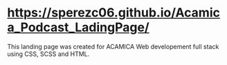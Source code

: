 # https://sperezc06.github.io/Acamica_Podcast_LadingPage/

This landing page was created for ACAMICA Web developement full stack using CSS, SCSS and HTML. 
